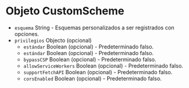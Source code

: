 # Objeto CustomScheme

* `esquema` String - Esquemas personalizados a ser registrados con opciones.
* `privilegios` Objecto (opcional) 
  * `estándar` Boolean (opcional) - Predeterminado falso.
  * `estándar` Boolean (opcional) - Predeterminado falso.
  * `bypassCSP` Boolean (opcional) - Predeterminado falso.
  * `allowServiceWorkers` Boolean (opcional) - Predeterminado falso.
  * `supportFetchAPI` Boolean (opcional) - Predeterminado falso.
  * `corsEnabled` Boolean (opcional) - Predeterminado falso.